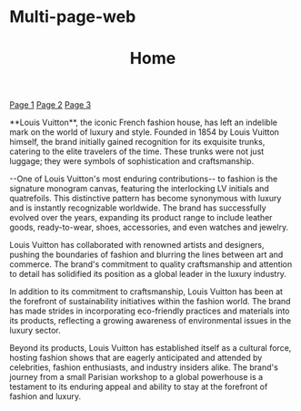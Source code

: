 # Multi-page-web
<!DOCTYPE html>
<html lang="en">
<head>
    <meta charset="UTF-8">
    <meta http-equiv="X-UA-Compatible" content="IE=edge">
    <meta name="viewport" content="width=device-width, initial-scale=1.0">
</head>
<body>
    <header>
        <h1>Home</h1>
    </header>
    <nav>
        <a href="page1.html">Page 1</a>
        <a href="page2.html">Page 2</a>
        <a href="page3.html">Page 3</a>
    </nav>
    <main>
        <p>
**Louis Vuitton**, the iconic French fashion house, has left an indelible mark on the world of luxury and style. Founded in 1854 by Louis Vuitton himself, the brand initially gained recognition for its exquisite trunks, catering to the elite travelers of the time. These trunks were not just luggage; they were symbols of sophistication and craftsmanship.

--One of Louis Vuitton's most enduring contributions-- to fashion is the signature monogram canvas, featuring the interlocking LV initials and quatrefoils. This distinctive pattern has become synonymous with luxury and is instantly recognizable worldwide. The brand has successfully evolved over the years, expanding its product range to include leather goods, ready-to-wear, shoes, accessories, and even watches and jewelry.

Louis Vuitton has collaborated with renowned artists and designers, pushing the boundaries of fashion and blurring the lines between art and commerce. The brand's commitment to quality craftsmanship and attention to detail has solidified its position as a global leader in the luxury industry.

In addition to its commitment to craftsmanship, Louis Vuitton has been at the forefront of sustainability initiatives within the fashion world. The brand has made strides in incorporating eco-friendly practices and materials into its products, reflecting a growing awareness of environmental issues in the luxury sector.

Beyond its products, Louis Vuitton has established itself as a cultural force, hosting fashion shows that are eagerly anticipated and attended by celebrities, fashion enthusiasts, and industry insiders alike. The brand's journey from a small Parisian workshop to a global powerhouse is a testament to its enduring appeal and ability to stay at the forefront of fashion and luxury.





</p>
    </main>
</body>
</html>
